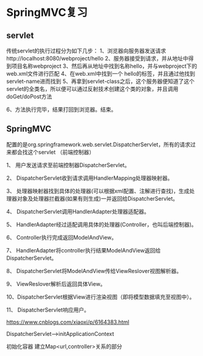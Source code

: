 # SpringMVC复习

## servlet

传统servlet的执行过程分为如下几步： 
1、浏览器向服务器发送请求http://localhost:8080/webproject/hello 
2、服务器接受到请求，并从地址中得到项目名称webproject 
3、然后再从地址中找到名称hello，并与webproject下的web.xml文件进行匹配 
4、在web.xml中找到一个 <url-pattern>hello</url-pattern>的标签，并且通过他找到servlet-name进而找到<servlet-class> 
5、再拿到servlet-class之后，这个服务器便知道了这个servlet的全类名，所以便可以通过反射技术创建这个类的对象，并且调用doGet/doPost方法 

6、方法执行完毕，结果打回到浏览器。结束。

## SpringMVC

配置的是org.springframework.web.servlet.DispatcherServlet，所有的请求过来都会找这个servlet （前端控制器）

1、  用户发送请求至前端控制器DispatcherServlet。

2、  DispatcherServlet收到请求调用HandlerMapping处理器映射器。

3、  处理器映射器找到具体的处理器(可以根据xml配置、注解进行查找)，生成处理器对象及处理器拦截器(如果有则生成)一并返回给DispatcherServlet。

4、  DispatcherServlet调用HandlerAdapter处理器适配器。

5、  HandlerAdapter经过适配调用具体的处理器(Controller，也叫后端控制器)。

6、  Controller执行完成返回ModelAndView。

7、  HandlerAdapter将controller执行结果ModelAndView返回给DispatcherServlet。

8、  DispatcherServlet将ModelAndView传给ViewReslover视图解析器。

9、  ViewReslover解析后返回具体View。

10、DispatcherServlet根据View进行渲染视图（即将模型数据填充至视图中）。

11、 DispatcherServlet响应用户。



https://www.cnblogs.com/xiaoxi/p/6164383.html



DispatcherServlet-->initApplicationContext

初始化容器 建立Map<url,controller>关系的部分 

